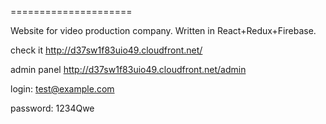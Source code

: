 =====================

Website for video production company. Written in React+Redux+Firebase.

check it http://d37sw1f83uio49.cloudfront.net/

admin panel http://d37sw1f83uio49.cloudfront.net/admin

login: test@example.com

password: 1234Qwe
